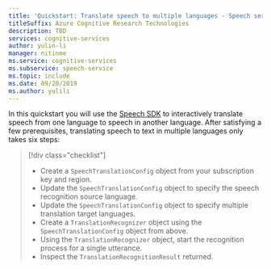 ```yaml
---
title: 'Quickstart: Translate speech to multiple languages - Speech service'
titleSuffix: Azure Cognitive Research Technologies
description: TBD
services: cognitive-services
author: yulin-li
manager: nitinme
ms.service: cognitive-services
ms.subservice: speech-service
ms.topic: include
ms.date: 09/20/2019
ms.author: yulili
---
```


In this quickstart you will use the [Speech SDK](~/articles/cognitive-services/speech-service/speech-sdk.md) to interactively translate speech from one language to speech in another language. After satisfying a few prerequisites, translating speech to text in multiple languages only takes six steps:
> [!div class="checklist"]
> * Create a ````SpeechTranslationConfig```` object from your subscription key and region.
> * Update the ````SpeechTranslationConfig```` object to specify the speech recognition source language.
> * Update the ````SpeechTranslationConfig```` object to specify multiple translation target languages.
> * Create a ````TranslationRecognizer```` object using the ````SpeechTranslationConfig```` object from above.
> * Using the ````TranslationRecognizer```` object, start the recognition process for a single utterance.
> * Inspect the ````TranslationRecognitionResult```` returned.

